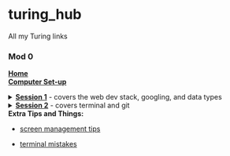 # turing_hub
All my Turing links

### Mod 0
[**Home**](https://mod0.turing.io/)<br>
[**Computer Set-up**](https://mod0.turing.io/setup-instructions_)
<details><summary><a href="https://turingschool.github.io/mod-0-curriculum/session1"><strong>Session 1</strong></a> - covers the web dev stack, googling, and data types</summary>
  <ul>
  <li>nature of the stack</li>
  <li>keyboard shortcuts</li>
  <li>intro to classes and attributes</li>
  <li>googling skills</li>
  </ul>
</details>
<details><summary><a href="https://turingschool.github.io/mod-0-curriculum/session2"><strong>Session 2</strong></a> - covers terminal and git</summary>
  <ul>
  <li>intro to class methods</li>
  <li>files, directories, paths</li>
  <li>basic terminal commands</li>
  <li>basic git commands</li>
  </ul>
</details>
<strong>Extra Tips and Things:</strong>

  - [screen management tips](https://www.youtube.com/watch?v=I3PBZBX-Fig&list=PL1Y67f0xPzdMFq2S1bK7E7veT_BbK-zjt&index=2)

  - [terminal mistakes](https://www.loom.com/share/f05362155f5f4e1c959e92c94776e98e)
